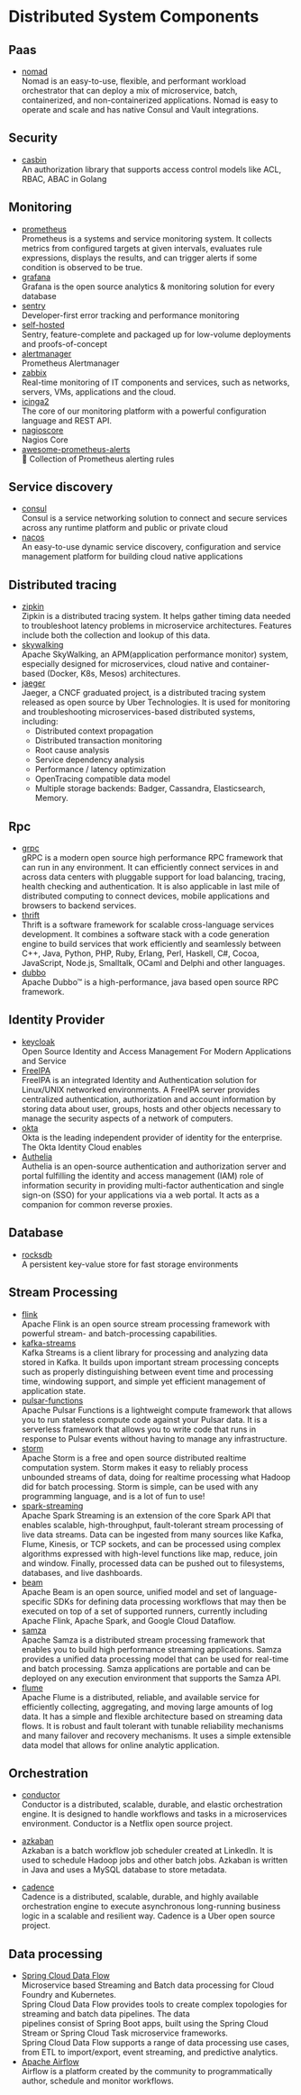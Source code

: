 # Distributed System Components

## Paas

- [nomad](https://github.com/hashicorp/nomad)
  <br/>Nomad is an easy-to-use, flexible, and performant workload orchestrator that can deploy a mix of microservice,
  batch, containerized, and non-containerized applications. Nomad is easy to operate and scale and has native Consul and
  Vault integrations.

## Security

- [casbin](https://casbin.org/)
  <br/>An authorization library that supports access control models like ACL, RBAC, ABAC in Golang

## Monitoring

- [prometheus](https://prometheus.io/)
  <br/>Prometheus is a systems and service monitoring system. It collects metrics from configured targets at given
  intervals, evaluates rule expressions, displays the results, and can trigger alerts if some condition is observed to
  be true.
- [grafana](https://grafana.com/)
  <br/>Grafana is the open source analytics & monitoring solution for every database
- [sentry](https://github.com/getsentry/sentry)
  <br/>Developer-first error tracking and performance monitoring
- [self-hosted](https://github.com/getsentry/self-hosted)
  <br/>Sentry, feature-complete and packaged up for low-volume deployments and proofs-of-concept
- [alertmanager](https://github.com/prometheus/alertmanager)
  <br/>Prometheus Alertmanager
- [zabbix](https://github.com/zabbix/zabbix)
  <br/>Real-time monitoring of IT components and services, such as networks, servers, VMs, applications and the cloud.
- [icinga2](https://github.com/Icinga/icinga2)
  <br/>The core of our monitoring platform with a powerful configuration language and REST API.
- [nagioscore](https://github.com/NagiosEnterprises/nagioscore)
  <br/>Nagios Core
- [awesome-prometheus-alerts](https://github.com/samber/awesome-prometheus-alerts)
  <br/>🚨 Collection of Prometheus alerting rules

## Service discovery

- [consul](https://www.consul.io/)
  <br/>Consul is a service networking solution to connect and secure services across any runtime platform and public or
  private cloud
- [nacos](https://nacos.io/)
  <br/>An easy-to-use dynamic service discovery, configuration and service management platform for building cloud native
  applications

## Distributed tracing

- [zipkin](https://zipkin.io/)
  <br/>Zipkin is a distributed tracing system. It helps gather timing data needed to troubleshoot latency problems in
  microservice architectures. Features include both the collection and lookup of this data.
- [skywalking](https://skywalking.apache.org/)
  <br/>Apache SkyWalking, an APM(application performance monitor) system, especially designed for microservices,
  cloud native and container-based (Docker, K8s, Mesos) architectures.
- [jaeger](https://www.jaegertracing.io/)
  <br/>Jaeger, a CNCF graduated project, is a distributed tracing system released as open source by Uber Technologies.
  It is used for monitoring and troubleshooting microservices-based distributed systems, including:
  - Distributed context propagation
  - Distributed transaction monitoring
  - Root cause analysis
  - Service dependency analysis
  - Performance / latency optimization
  - OpenTracing compatible data model
  - Multiple storage backends: Badger, Cassandra, Elasticsearch, Memory.

## Rpc

- [grpc](https://grpc.io/)
  <br/>gRPC is a modern open source high performance RPC framework that can run in any environment. It can efficiently
  connect services in and across data centers with pluggable support for load balancing, tracing, health checking and
  authentication. It is also applicable in last mile of distributed computing to connect devices, mobile applications
  and browsers to backend services.
- [thrift](https://thrift.apache.org/)
  <br/>Thrift is a software framework for scalable cross-language services development. It combines a software stack
  with a code generation engine to build services that work efficiently and seamlessly between C++, Java, Python,
  PHP, Ruby, Erlang, Perl, Haskell, C#, Cocoa, JavaScript, Node.js, Smalltalk, OCaml and Delphi and other languages.
- [dubbo](http://dubbo.apache.org/)
  <br/>Apache Dubbo™ is a high-performance, java based open source RPC framework.

## Identity Provider

- [keycloak](https://www.keycloak.org/)
  <br/>Open Source Identity and Access Management For Modern Applications and Service
- [FreeIPA](https://www.freeipa.org/)
  <br/>FreeIPA is an integrated Identity and Authentication solution for Linux/UNIX networked environments. A FreeIPA
  server provides centralized authentication, authorization and account information by storing data about user,
  groups, hosts and other objects necessary to manage the security aspects of a network of computers.
- [okta](https://www.okta.com/)
  <br/>Okta is the leading independent provider of identity for the enterprise. The Okta Identity Cloud enables
- [Authelia](https://www.authelia.com/)
  <br/>Authelia is an open-source authentication and authorization server and portal fulfilling the identity and access
  management (IAM) role of information security in providing multi-factor authentication and single sign-on (SSO) for
  your applications via a web portal. It acts as a companion for common reverse proxies.

## Database

- [rocksdb](https://rocksdb.org/)
  <br/>A persistent key-value store for fast storage environments

## Stream Processing

- [flink](https://flink.apache.org/)
  <br/>Apache Flink is an open source stream processing framework with powerful stream- and batch-processing
  capabilities.
- [kafka-streams](https://kafka.apache.org/documentation/streams/)
  <br/>Kafka Streams is a client library for processing and analyzing data stored in Kafka. It builds upon important
  stream processing concepts such as properly distinguishing between event time and processing time, windowing support,
  and simple yet efficient management of application state.
- [pulsar-functions](https://pulsar.apache.org/docs/en/functions-overview/)
  <br/>Apache Pulsar Functions is a lightweight compute framework that allows you to run stateless compute code
  against your Pulsar data. It is a serverless framework that allows you to write code that runs in response to
  Pulsar events without having to manage any infrastructure.
- [storm](https://storm.apache.org/)
  <br/>Apache Storm is a free and open source distributed realtime computation system. Storm makes it easy to reliably
  process unbounded streams of data, doing for realtime processing what Hadoop did for batch processing. Storm is
  simple,
  can be used with any programming language, and is a lot of fun to use!
- [spark-streaming](https://spark.apache.org/streaming/)
  <br/>Apache Spark Streaming is an extension of the core Spark API that enables scalable, high-throughput,
  fault-tolerant
  stream processing of live data streams. Data can be ingested from many sources like Kafka, Flume, Kinesis, or TCP
  sockets, and can be processed using complex algorithms expressed with high-level functions like map, reduce, join and
  window. Finally, processed data can be pushed out to filesystems, databases, and live dashboards.
- [beam](https://beam.apache.org/)
  <br/>Apache Beam is an open source, unified model and set of language-specific SDKs for defining data processing
  workflows that may then be executed on top of a set of supported runners, currently including Apache Flink, Apache
  Spark, and Google Cloud Dataflow.
- [samza](https://samza.apache.org/)
  <br/>Apache Samza is a distributed stream processing framework that enables you to build high performance streaming
  applications. Samza provides a unified data processing model that can be used for real-time and batch processing.
  Samza applications are portable and can be deployed on any execution environment that supports the Samza API.
- [flume](https://flume.apache.org/)
  <br/>Apache Flume is a distributed, reliable, and available service for efficiently collecting, aggregating, and
  moving large amounts of log data. It has a simple and flexible architecture based on streaming data flows. It is
  robust
  and fault tolerant with tunable reliability mechanisms and many failover and recovery mechanisms. It uses a simple
  extensible data model that allows for online analytic application.

## Orchestration

- [conductor](https://netflix.github.io/conductor/)
  <br/>Conductor is a distributed, scalable, durable, and elastic orchestration engine. It is designed to handle
  workflows and tasks in a microservices environment. Conductor is a Netflix open source project.

- [azkaban](https://azkaban.github.io/)
  <br/>Azkaban is a batch workflow job scheduler created at LinkedIn. It is used to schedule Hadoop jobs and other
  batch jobs. Azkaban is written in Java and uses a MySQL database to store metadata.
- [cadence](https://cadenceworkflow.io/)
  <br/>Cadence is a distributed, scalable, durable, and highly available orchestration engine to execute asynchronous
  long-running business logic in a scalable and resilient way. Cadence is a Uber open source project.

## Data processing

- [Spring Cloud Data Flow](https://spring.io/projects/spring-cloud-dataflow/)
  <br/>Microservice based Streaming and Batch data processing for Cloud Foundry and Kubernetes.
  <br/>Spring Cloud Data Flow provides tools to create complex topologies for streaming and batch data pipelines. The
  data
  <br/>pipelines consist of Spring Boot apps, built using the Spring Cloud Stream or Spring Cloud Task microservice
  frameworks.
  <br/>Spring Cloud Data Flow supports a range of data processing use cases, from ETL to import/export, event streaming,
  and
  predictive analytics.
- [Apache Airflow](https://airflow.apache.org/)
  <br/>Airflow is a platform created by the community to programmatically author, schedule and monitor workflows.